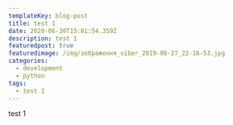 ```yaml
---
templateKey: blog-post
title: test 1
date: 2020-06-30T15:01:54.359Z
description: test 1
featuredpost: true
featuredimage: /img/зображення_viber_2019-08-27_22-16-53.jpg
categories: 
  - development
  - python
tags:
  - test 1
---
```

test 1
